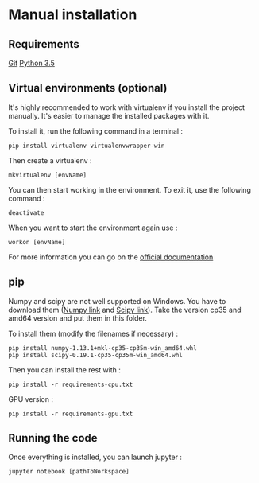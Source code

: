 # Manual installation

## Requirements 
[Git](https://git-scm.com/downloads)
[Python 3.5](https://www.python.org/downloads/release/python-353/)

## Virtual environments (optional)

It's highly recommended to work with virtualenv if you install the project manually. It's easier to manage the installed packages with it.

To install it, run the following command in a terminal :

```
pip install virtualenv virtualenvwrapper-win
```

Then create a virtualenv :

```
mkvirtualenv [envName]
```

You can then start working in the environment. To exit it, use the following command :

```
deactivate
```

When you want to start the environment again use :

```
workon [envName]
```

For more information you can go on the [official documentation](https://virtualenvwrapper.readthedocs.io/en/latest/)

## pip

Numpy and scipy are not well supported on Windows. You have to download them ([Numpy link](http://www.lfd.uci.edu/~gohlke/pythonlibs/#numpy) and [Scipy link](http://www.lfd.uci.edu/~gohlke/pythonlibs/#scipy)). Take the version cp35 and amd64 version and put them in this folder.

To install them (modify the filenames if necessary) :

```
pip install numpy‑1.13.1+mkl‑cp35‑cp35m‑win_amd64.whl
pip install scipy‑0.19.1‑cp35‑cp35m‑win_amd64.whl
```

Then you can install the rest with :

```
pip install -r requirements-cpu.txt
```

GPU version : 
```
pip install -r requirements-gpu.txt
```

## Running the code

Once everything is installed, you can launch jupyter :

```
jupyter notebook [pathToWorkspace]
```